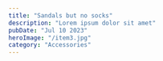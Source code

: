 ```yaml
---
title: "Sandals but no socks"
description: "Lorem ipsum dolor sit amet"
pubDate: "Jul 10 2023"
heroImage: "/item3.jpg"
category: "Accessories"
---
```

